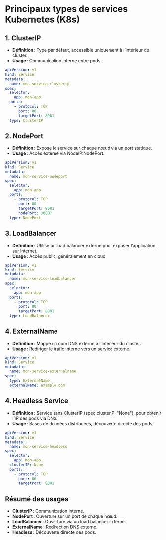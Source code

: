 # Principaux types de services Kubernetes (K8s)

## 1\. ClusterIP
- **Définition** : Type par défaut, accessible uniquement à l’intérieur du cluster.
- **Usage** : Communication interne entre pods.

```yaml
apiVersion: v1
kind: Service
metadata:
  name: mon-service-clusterip
spec:
  selector:
    app: mon-app
  ports:
    - protocol: TCP
      port: 80
      targetPort: 8081
  type: ClusterIP
```

## 2\. NodePort
- **Définition** : Expose le service sur chaque nœud via un port statique.
- **Usage** : Accès externe via NodeIP:NodePort.

```yaml
apiVersion: v1
kind: Service
metadata:
  name: mon-service-nodeport
spec:
  selector:
    app: mon-app
  ports:
    - protocol: TCP
      port: 80
      targetPort: 8081
      nodePort: 30007
  type: NodePort
```

## 3\. LoadBalancer
- **Définition** : Utilise un load balancer externe pour exposer l’application sur Internet.
- **Usage** : Accès public, généralement en cloud.

```yaml
apiVersion: v1
kind: Service
metadata:
  name: mon-service-loadbalancer
spec:
  selector:
    app: mon-app
  ports:
    - protocol: TCP
      port: 80
      targetPort: 8081
  type: LoadBalancer
```

## 4\. ExternalName
- **Définition** : Mappe un nom DNS externe à l’intérieur du cluster.
- **Usage** : Rediriger le trafic interne vers un service externe.
```yaml
apiVersion: v1
kind: Service
metadata:
  name: mon-service-externalname
spec:
  type: ExternalName
  externalName: example.com
```


## 4\. Headless Service
- **Définition** : Service sans ClusterIP (spec.clusterIP: "None"), pour obtenir l’IP des pods via DNS.
- **Usage** : Bases de données distribuées, découverte directe des pods.
```yaml
apiVersion: v1
kind: Service
metadata:
  name: mon-service-headless
spec:
  selector:
    app: mon-app
  clusterIP: None
  ports:
    - protocol: TCP
      port: 80
      targetPort: 8081
```

## Résumé des usages

- **ClusterIP** : Communication interne.
- **NodePort** : Ouverture sur un port de chaque nœud.
- **LoadBalancer** : Ouverture via un load balancer externe.
- **ExternalName** : Redirection DNS externe.
- **Headless** : Découverte directe des pods.